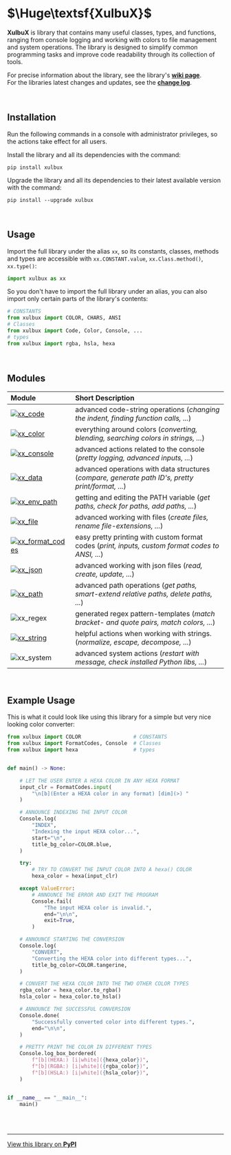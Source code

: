 # **$\Huge\textsf{XulbuX}$**

**XulbuX** is library that contains many useful classes, types, and functions,
ranging from console logging and working with colors to file management and system operations.
The library is designed to simplify common programming tasks and improve code readability through its collection of tools.

For precise information about the library, see the library's [**wiki page**](https://github.com/XulbuX/PythonLibraryXulbuX/wiki).<br>
For the libraries latest changes and updates, see the [**change log**](https://github.com/XulbuX/PythonLibraryXulbuX/blob/main/CHANGELOG.md).

<br>

## Installation

Run the following commands in a console with administrator privileges, so the actions take effect for all users.

Install the library and all its dependencies with the command:
```console
pip install xulbux
```

Upgrade the library and all its dependencies to their latest available version with the command:
```console
pip install --upgrade xulbux
```

<br>

## Usage

Import the full library under the alias `xx`, so its constants, classes, methods and types are accessible with `xx.CONSTANT.value`, `xx.Class.method()`, `xx.type()`:
```python
import xulbux as xx
```
So you don't have to import the full library under an alias, you can also import only certain parts of the library's contents:
```python
# CONSTANTS
from xulbux import COLOR, CHARS, ANSI
# Classes
from xulbux import Code, Color, Console, ...
# types
from xulbux import rgba, hsla, hexa
```

<br>

## Modules

| Module                                                                                                                                                            | Short Description                                                                                  |
| :---------------------------------------------------------------------------------------------------------------------------------------------------------------- | :------------------------------------------------------------------------------------------------- |
| [![xx_code](https://img.shields.io/badge/xx__code-6065FF?style=flat)](https://github.com/XulbuX/PythonLibraryXulbuX/wiki/xx_code)                         | advanced code-string operations (*changing the indent, finding function calls, ...*)               |
| [![xx_color](https://img.shields.io/badge/xx__color-6065FF?style=flat)](https://github.com/XulbuX/PythonLibraryXulbuX/wiki/xx_color)                      | everything around colors (*converting, blending, searching colors in strings, ...*)                |
| [![xx_console](https://img.shields.io/badge/xx__console-6065FF?style=flat)](https://github.com/XulbuX/PythonLibraryXulbuX/wiki/xx_console)                | advanced actions related to the console (*pretty logging, advanced inputs, ...*)                   |
| [![xx_data](https://img.shields.io/badge/xx__data-6065FF?style=flat)](https://github.com/XulbuX/PythonLibraryXulbuX/wiki/xx_data)                         | advanced operations with data structures (*compare, generate path ID's, pretty print/format, ...*) |
| [![xx_env_path](https://img.shields.io/badge/xx__env__path-6065FF?style=flat)](https://github.com/XulbuX/PythonLibraryXulbuX/wiki/xx_env_path)             | getting and editing the PATH variable (*get paths, check for paths, add paths, ...*)               |
| [![xx_file](https://img.shields.io/badge/xx__file-6065FF?style=flat)](https://github.com/XulbuX/PythonLibraryXulbuX/wiki/xx_file)                         | advanced working with files (*create files, rename file-extensions, ...*)                          |
| [![xx_format_codes](https://img.shields.io/badge/xx__format__codes-6065FF?style=flat)](https://github.com/XulbuX/PythonLibraryXulbuX/wiki/xx_format_codes) | easy pretty printing with custom format codes (*print, inputs, custom format codes to ANSI, ...*)  |
| [![xx_json](https://img.shields.io/badge/xx__json-6065FF?style=flat)](https://github.com/XulbuX/PythonLibraryXulbuX/wiki/xx_json)                         | advanced working with json files (*read, create, update, ...*)                                     |
| [![xx_path](https://img.shields.io/badge/xx__path-6065FF?style=flat)](https://github.com/XulbuX/PythonLibraryXulbuX/wiki/xx_path)                         | advanced path operations (*get paths, smart-extend relative paths, delete paths, ...*)             |
| ![xx_regex](https://img.shields.io/badge/xx__regex-6065FF?style=flat)                                                                                     | generated regex pattern-templates (*match bracket- and quote pairs, match colors, ...*)            |
| [![xx_string](https://img.shields.io/badge/xx__string-6065FF?style=flat)](https://github.com/XulbuX/PythonLibraryXulbuX/wiki/xx_string)                   | helpful actions when working with strings. (*normalize, escape, decompose, ...*)                   |
| ![xx_system](https://img.shields.io/badge/xx__system-6065FF?style=flat)                                                                                   | advanced system actions (*restart with message, check installed Python libs, ...*)                 |

<br>

## Example Usage

This is what it could look like using this library for a simple but very nice looking color converter:
```python
from xulbux import COLOR                 # CONSTANTS
from xulbux import FormatCodes, Console  # Classes
from xulbux import hexa                  # types


def main() -> None:

    # LET THE USER ENTER A HEXA COLOR IN ANY HEXA FORMAT
    input_clr = FormatCodes.input(
        "\n[b](Enter a HEXA color in any format) [dim](>) "
    )

    # ANNOUNCE INDEXING THE INPUT COLOR
    Console.log(
        "INDEX",
        "Indexing the input HEXA color...",
        start="\n",
        title_bg_color=COLOR.blue,
    )

    try:
        # TRY TO CONVERT THE INPUT COLOR INTO A hexa() COLOR
        hexa_color = hexa(input_clr)

    except ValueError:
        # ANNOUNCE THE ERROR AND EXIT THE PROGRAM
        Console.fail(
            "The input HEXA color is invalid.",
            end="\n\n",
            exit=True,
        )

    # ANNOUNCE STARTING THE CONVERSION
    Console.log(
        "CONVERT",
        "Converting the HEXA color into different types...",
        title_bg_color=COLOR.tangerine,
    )

    # CONVERT THE HEXA COLOR INTO THE TWO OTHER COLOR TYPES
    rgba_color = hexa_color.to_rgba()
    hsla_color = hexa_color.to_hsla()

    # ANNOUNCE THE SUCCESSFUL CONVERSION
    Console.done(
        "Successfully converted color into different types.",
        end="\n\n",
    )

    # PRETTY PRINT THE COLOR IN DIFFERENT TYPES
    Console.log_box_bordered(
        f"[b](HEXA:) [i|white]({hexa_color})",
        f"[b](RGBA:) [i|white]({rgba_color})",
        f"[b](HSLA:) [i|white]({hsla_color})",
    )


if __name__ == "__main__":
    main()
```

<br>
<br>

--------------------------------------------------------------
[View this library on **PyPI**](https://pypi.org/project/XulbuX/)
